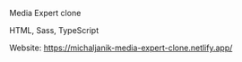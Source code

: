 Media Expert clone

HTML, Sass, TypeScript

Website: https://michaljanik-media-expert-clone.netlify.app/
